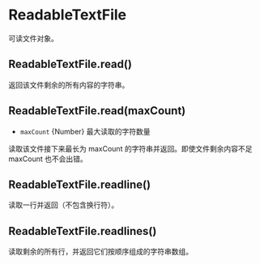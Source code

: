 # ReadableTextFile

可读文件对象。

## ReadableTextFile.read()

返回该文件剩余的所有内容的字符串。

## ReadableTextFile.read(maxCount)

-   `maxCount` {Number} 最大读取的字符数量

读取该文件接下来最长为 maxCount 的字符串并返回。即使文件剩余内容不足 maxCount 也不会出错。

## ReadableTextFile.readline()

读取一行并返回（不包含换行符）。

## ReadableTextFile.readlines()

读取剩余的所有行，并返回它们按顺序组成的字符串数组。
